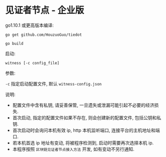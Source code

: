 # 见证者节点 - 企业版

go1.10.1 或更高版本编译:

`go get github.com/HouzuoGuo/tiedot`

`go build`


启动:

`witness [-c config_file]`

参数:

`-c` 指定启动配置文件, 默认 `witness-config.json`

说明:

* 配置文件中含有私钥, 请妥善保管, 一旦遗失或泄漏可能引起不必要的经济损失.
* 首次启动, 指定的配置文件如果不存在, 则会创建新的配置文件, 包括公钥和私钥.
* 首次启动时会询问本机有效 ip, http 本机监听端口, 连接平台的主机地址和端口.
* 若本机首选 ip 地址有变动, 将被程序检测到, 启动时需要再次选择本机 ip.
* 本程序按照 `区块链见证者节点接入方法` 开发, 如有变动不另行通知.

